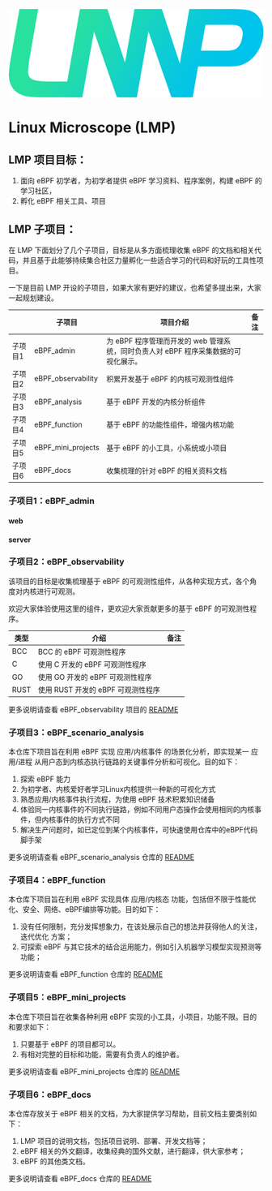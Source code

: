![](eBPF_docs/static/imgs/LMP-logo.png)
# Linux Microscope (LMP)

## LMP 项目目标：

1. 面向 eBPF 初学者，为初学者提供 eBPF 学习资料、程序案例，构建 eBPF 的学习社区，
2. 孵化 eBPF 相关工具、项目

## LMP 子项目：

在 LMP 下面划分了几个子项目，目标是从多方面梳理收集 eBPF 的文档和相关代码，并且基于此能够持续集合社区力量孵化一些适合学习的代码和好玩的工具性项目。

一下是目前 LMP 开设的子项目，如果大家有更好的建议，也希望多提出来，大家一起规划建设。

||子项目|项目介绍|备注|
|-|-|-|-|
|子项目1|eBPF_admin|为 eBPF 程序管理而开发的 web 管理系统，同时负责人对 eBPF 程序采集数据的可视化展示。||
|子项目2|eBPF_observability|积累开发基于 eBPF 的内核可观测性组件||
|子项目3|eBPF_analysis|基于 eBPF 开发的内核分析组件||
|子项目4|eBPF_function|基于 eBPF 的功能性组件，增强内核功能||
|子项目5|eBPF_mini_projects|基于 eBPF 的小工具，小系统或小项目||
|子项目6|eBPF_docs|收集梳理的针对 eBPF 的相关资料文档||


### 子项目1：eBPF_admin
#### web
#### server


### 子项目2：eBPF_observability

该项目的目标是收集梳理基于 eBPF 的可观测性组件，从各种实现方式，各个角度对内核进行可观测。

欢迎大家体验使用这里的组件，更欢迎大家贡献更多的基于 eBPF 的可观测性程序。

|类型|介绍|备注|
|-|-|-|
|BCC|BCC 的 eBPF 可观测性程序||
|C|使用 C 开发的 eBPF 可观测性程序||
|GO|使用 GO 开发的 eBPF 可观测性程序||
|RUST|使用 RUST 开发的 eBPF 可观测性程序||

更多说明请查看 eBPF_observability 项目的 [README](eBPF_observability/README.md)



### 子项目3：eBPF_scenario_analysis

本仓库下项目旨在利用 eBPF 实现 应用/内核事件 的场景化分析，即实现某一 应用/进程 从用户态到内核态执行链路的关键事件分析和可视化。目的如下：

1. 探索 eBPF 能力
2. 为初学者、内核爱好者学习Linux内核提供一种新的可视化方式
3. 熟悉应用/内核事件执行流程，为使用 eBPF 技术积累知识储备
4. 体验同一内核事件的不同执行链路，例如不同用户态操作会使用相同的内核事件，但内核事件的执行方式不同
5. 解决生产问题时，如已定位到某个内核事件，可快速使用仓库中的eBPF代码脚手架

更多说明请查看 eBPF_scenario_analysis 仓库的 [README](eBPF_scenario_analysis/README.md)

### 子项目4：eBPF_function
本仓库下项目旨在利用 eBPF 实现具体 应用/内核态 功能，包括但不限于性能优化、安全、网络、eBPF编排等功能。目的如下：

1. 没有任何限制，充分发挥想象力，在该处展示自己的想法并获得他人的关注，迭代优化 方案；
2. 可探索 eBPF 与其它技术的结合运用能力，例如引入机器学习模型实现预测等功能；

更多说明请查看 eBPF_function 仓库的 [README](eBPF_function/README.md)

### 子项目5：eBPF_mini_projects

本仓库下项目旨在收集各种利用 eBPF 实现的小工具，小项目，功能不限。目的和要求如下：

1. 只要基于 eBPF 的项目都可以。
2. 有相对完整的目标和功能，需要有负责人的维护者。

更多说明请查看 eBPF_mini_projects 仓库的 [README](eBPF_mini_projects/README.md)

### 子项目6：eBPF_docs

本仓库存放关于 eBPF 相关的文档，为大家提供学习帮助，目前文档主要类别如下：

1. LMP 项目的说明文档，包括项目说明、部署、开发文档等；
2. eBPF 相关的外文翻译，收集经典的国外文献，进行翻译，供大家参考；
3. eBPF 的其他类文档。

更多说明请查看 eBPF_docs 仓库的 [README](eBPF_docs/README.md)